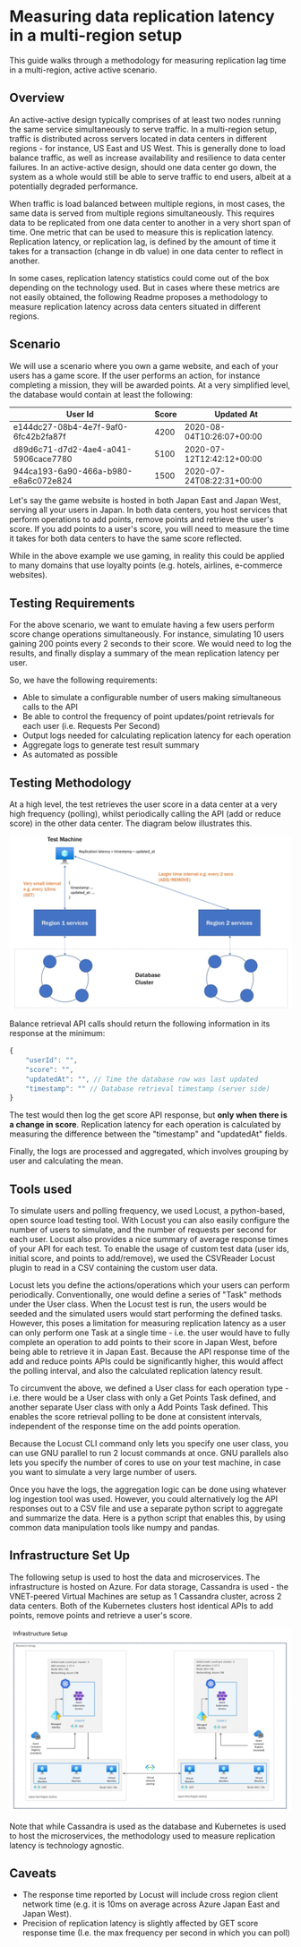 # Measuring data replication latency in a multi-region setup

This guide walks through a methodology for measuring replication lag time in a multi-region, active active scenario.

## Overview

An active-active design typically comprises of at least two nodes running the same service simultaneously to serve traffic. In a multi-region setup, traffic is distributed across servers located in data centers in different regions - for instance, US East and US West. This is generally done to load balance traffic, as well as increase availability and resilience to data center failures. In an active-active design, should one data center go down, the system as a whole would still be able to serve traffic to end users, albeit at a potentially degraded performance. 

When traffic is load balanced between multiple regions, in most cases, the same data is served from multiple regions simultaneously. This requires data to be replicated from one data center to another in a very short span of time. One metric that can be used to measure this is replication latency. Replication latency, or replication lag, is defined by the amount of time it takes for a transaction (change in db value) in one data center to reflect in another. 

In some cases, replication latency statistics could come out of the box depending on the technology used. But in cases where these metrics are not easily obtained, the following Readme proposes a methodology to measure replication latency across data centers situated in different regions. 

## Scenario

We will use a scenario where you own a game website, and each of your users has a game score. If the user performs an action, for instance completing a mission, they will be awarded points. At a very simplified level, the database would contain at least the following:

| User Id                              | Score | Updated At                |
|--------------------------------------|--------|---------------------------|
| e144dc27-08b4-4e7f-9af0-6fc42b2fa87f | 4200   | 2020-08-04T10:26:07+00:00 |
| d89d6c71-d7d2-4ae4-a041-5906cace7780 | 5100   | 2020-07-12T12:42:12+00:00 |
| 944ca193-6a90-466a-b980-e8a6c072e824 | 1500   | 2020-07-24T08:22:31+00:00 |

Let's say the game website is hosted in both Japan East and Japan West, serving all your users in Japan. In both data centers, you host services that perform operations to add points, remove points and retrieve the user's score. If you add points to a user's score, you will need to measure the time it takes for both data centers to have the same score reflected. 

While in the above example we use gaming, in reality this could be applied to many domains that use loyalty points (e.g. hotels, airlines, e-commerce websites). 

## Testing Requirements

For the above scenario, we want to emulate having a few users perform score change operations simultaneously. For instance, simulating 10 users gaining 200 points every 2 seconds to their score. We would need to log the results, and finally display a summary of the mean replication latency per user. 

So, we have the following requirements:
- Able to simulate a configurable number of users making simultaneous calls to the API 
- Be able to control the frequency of point updates/point retrievals for each user (i.e. Requests Per Second)
- Output logs needed for calculating replication latency for each operation
- Aggregate logs to generate test result summary 
- As automated as possible

## Testing Methodology

At a high level, the test retrieves the user score in a data center at a very high frequency (polling), whilst periodically calling the API (add or reduce score) in the other data center. The diagram below illustrates this.

![testsetup](testsetup.JPG)

Balance retrieval API calls should return the following information in its response at the minimum:

```js
{
    "userId": "",
    "score": "",
    "updatedAt": "", // Time the database row was last updated 
    "timestamp": "" // Database retrieval timestamp (server side)
}
```

The test would then log the get score API response, but **only when there is a change in score**. Replication latency for each operation is calculated by measuring the difference between the "timestamp" and "updatedAt" fields. 

Finally, the logs are processed and aggregated, which involves grouping by user and calculating the mean. 

## Tools used

To simulate users and polling frequency, we used Locust, a python-based, open source load testing tool. With Locust you can also easily configure the number of users to simulate, and the number of requests per second for each user. Locust also provides a nice summary of average response times of your API for each test. To enable the usage of custom test data (user ids, initial score, and points to add/remove), we used the CSVReader Locust plugin to read in a CSV containing the custom user data. 

Locust lets you define the actions/operations which your users can perform periodically. Conventionally, one would define a series of "Task" methods under the User class. When the Locust test is run, the users would be seeded and the simulated users would start performing the defined tasks. However, this poses a limitation for measuring replication latency as a user can only perform one Task at a single time - i.e. the user would have to fully complete an operation to add points to their score in Japan West, before being able to retrieve it in Japan East. Because the API response time of the add and reduce points APIs could be significantly higher, this would affect the polling interval, and also the calculated replication latency result.

To circumvent the above, we defined a User class for each operation type - i.e. there would be a User class with only a Get Points Task defined, and another separate User class with only a Add Points Task defined. This enables the score retrieval polling to be done at consistent intervals, independent of the response time on the add points operation.

Because the Locust CLI command only lets you specify one user class, you can use GNU parallel to run 2 locust commands at once. GNU parallels also lets you specify the number of cores to use on your test machine, in case you want to simulate a very large number of users. 

Once you have the logs, the aggregation logic can be done using whatever log ingestion tool was used. However, you could alternatively log the API responses out to a CSV file and use a separate python script to aggregate and summarize the data. Here is a python script that enables this, by using common data manipulation tools like numpy and pandas.

## Infrastructure Set Up
The following setup is used to host the data and microservices. The infrastructure is hosted on Azure. For data storage, Cassandra is used - the VNET-peered Virtual Machines are setup as 1 Cassandra cluster, across 2 data centers. Both of the Kubernetes clusters host identical APIs to add points, remove points and retrieve a user's score. 

![infra](infra.JPG)

Note that while Cassandra is used as the database and Kubernetes is used to host the microservices, the methodology used to measure replication latency is technology agnostic. 

## Caveats

- The response time reported by Locust will include cross region client network time (e.g. it is 10ms on average across Azure Japan East and Japan West).
- Precision of replication latency is slightly affected by GET score response time (I.e. the max frequency per second in which you can poll) 


